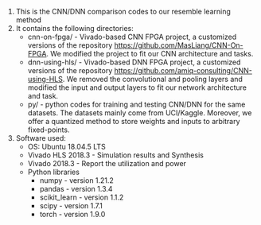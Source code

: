 1. This is the CNN/DNN comparison codes to our resemble learning method
2. It contains the following directories:
    - cnn-on-fpga/ - Vivado-based CNN FPGA project, a customized versions of the repository <https://github.com/MasLiang/CNN-On-FPGA>. We modified the project to fit our CNN architecture and tasks.
    - dnn-using-hls/ -  Vivado-based DNN FPGA project, a customized versions of the repository <https://github.com/amiq-consulting/CNN-using-HLS>. We removed the convolutional and pooling layers and modified the input and output layers to fit our network architecture and task.
    - py/ - python codes for training and testing CNN/DNN for the same datasets. The datasets mainly come from UCI/Kaggle. Moreover, we offer a quantized method to store weights and inputs to arbitrary fixed-points.
3. Software used:  
    - OS:  Ubuntu 18.04.5 LTS
    - Vivado HLS 2018.3 - Simulation results and Synthesis
    - Vivado 2018.3 - Report the utilization and power
    - Python libraries
        - numpy - version 1.21.2
        - pandas - version 1.3.4
        - scikit_learn - version 1.1.2
        - scipy - version 1.7.1
        - torch - version 1.9.0
